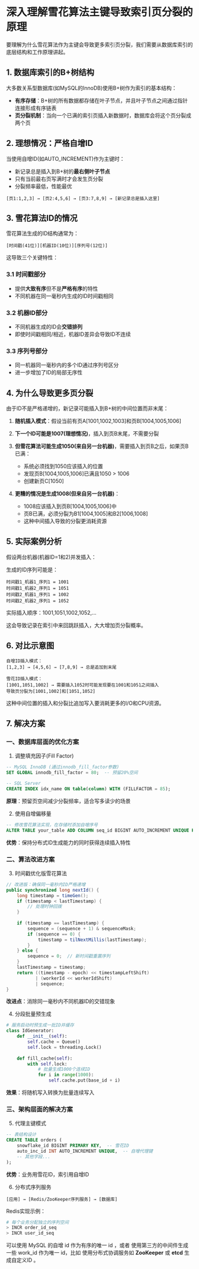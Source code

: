 # 深入理解雪花算法主键导致索引页分裂的原理

要理解为什么雪花算法作为主键会导致更多索引页分裂，我们需要从数据库索引的底层结构和工作原理讲起。

## 1. 数据库索引的B+树结构

大多数关系型数据库(如MySQL的InnoDB)使用B+树作为索引的基本结构：

- **有序存储**：B+树的所有数据都存储在叶子节点，并且叶子节点之间通过指针连接形成有序链表
- **页分裂机制**：当向一个已满的索引页插入新数据时，数据库会将这个页分裂成两个页

## 2. 理想情况：严格自增ID

当使用自增ID(如AUTO_INCREMENT)作为主键时：

- 新记录总是插入到B+树的**最右侧叶子节点**
- 只有当前最右页写满时才会发生页分裂
- 分裂频率最低，性能最优

```
[页1:1,2,3] → [页2:4,5,6] → [页3:7,8,9] → [新记录总是插入这里]
```

## 3. 雪花算法ID的情况

雪花算法生成的ID结构通常为：
```
[时间戳(41位)][机器ID(10位)][序列号(12位)]
```

这导致三个关键特性：

### 3.1 时间戳部分

- 提供**大致有序**但不是**严格有序**的特性
- 不同机器在同一毫秒内生成的ID时间戳相同

### 3.2 机器ID部分

- 不同机器生成的ID会**交错排列**
- 即使时间戳相同/相近，机器ID差异会导致ID不连续

### 3.3 序列号部分

- 同一机器同一毫秒内的多个ID通过序列号区分
- 进一步增加了ID的局部无序性

## 4. 为什么导致更多页分裂

由于ID不是严格递增的，新记录可能插入到B+树的中间位置而非末尾：

1. **随机插入模式**：假设当前有页A[1001,1002,1003]和页B[1004,1005,1006]
   
2. **下一个ID可能是1007(理想情况)**，插入到页B末尾，不需要分裂

3. **但雪花算法可能生成1050(来自另一台机器)**，需要插入到页B之后，如果页B已满：
   - 系统必须找到1050应该插入的位置
   - 发现页B[1004,1005,1006]已满且1050 > 1006
   - 创建新页C[1050]

4. **更糟的情况是生成1008(但来自另一台机器)**：
   - 1008应该插入到页B[1004,1005,1006]中
   - 页B已满，必须分裂为B1[1004,1005]和B2[1006,1008]
   - 这种中间插入导致的分裂更消耗资源

## 5. 实际案例分析

假设两台机器(机器ID=1和2)并发插入：

生成的ID序列可能是：
```
时间戳1_机器1_序列1 = 1001
时间戳1_机器2_序列1 = 1051 
时间戳2_机器1_序列1 = 1002
时间戳2_机器2_序列1 = 1052
```

实际插入顺序：1001,1051,1002,1052,...

这会导致记录在索引中来回跳跃插入，大大增加页分裂概率。

## 6. 对比示意图

```
自增ID插入模式：
[1,2,3] → [4,5,6] → [7,8,9] → 总是追加到末尾

雪花ID插入模式：
[1001,1051,1002] → 需要插入1052时可能发现要在1001和1051之间插入
导致页分裂为[1001,1002]和[1051,1052]
```

这种中间位置的插入和分裂比追加写入要消耗更多的I/O和CPU资源。

## 7. 解决方案

### 一、数据库层面的优化方案

1. 调整填充因子(Fill Factor)

```sql
-- MySQL InnoDB (通过innodb_fill_factor参数)
SET GLOBAL innodb_fill_factor = 80;  -- 预留20%空间

-- SQL Server
CREATE INDEX idx_name ON table(column) WITH (FILLFACTOR = 85);
```
**原理**：预留页空间减少分裂频率，适合写多读少的场景

2. 使用自增偏移量

```sql
-- 修改雪花算法实现，在存储时添加自增序号
ALTER TABLE your_table ADD COLUMN seq_id BIGINT AUTO_INCREMENT UNIQUE KEY;
```
**优势**：保持分布式ID生成能力的同时获得连续插入特性

### 二、算法改进方案

3. 时间戳优化版雪花算法

```java
// 改进版：确保同一毫秒内ID严格递增
public synchronized long nextId() {
    long timestamp = timeGen();
    if (timestamp < lastTimestamp) {
        // 处理时钟回拨
    }
    
    if (timestamp == lastTimestamp) {
        sequence = (sequence + 1) & sequenceMask;
        if (sequence == 0) {
            timestamp = tilNextMillis(lastTimestamp);
        }
    } else {
        sequence = 0;  // 新时间戳重置序列
    }
    lastTimestamp = timestamp;
    return ((timestamp - epoch) << timestampLeftShift)
           | (workerId << workerIdShift)
           | sequence;
}
```
**改进点**：消除同一毫秒内不同机器ID的交错现象

4. 分段批量预生成

```python
# 服务启动时预生成一批ID并缓存
class IdGenerator:
    def __init__(self):
        self.cache = Queue()
        self.lock = threading.Lock()
        
    def fill_cache(self):
        with self.lock:
            # 批量生成1000个连续ID
            for i in range(1000):
                self.cache.put(base_id + i)
```
**效果**：将随机写入转换为批量连续写入

### 三、架构层面的解决方案

5. 代理主键模式

```sql
-- 表结构设计
CREATE TABLE orders (
    snowflake_id BIGINT PRIMARY KEY,  -- 雪花ID
    auto_inc_id INT AUTO_INCREMENT UNIQUE,  -- 自增代理键
    -- 其他字段...
);
```
**优势**：业务用雪花ID，索引用自增ID

6. 分布式序列服务

```
[应用] → [Redis/ZooKeeper序列服务] → [数据库]
```
Redis实现示例：
```bash
# 每个业务分配独立的序列空间
> INCR order_id_seq
> INCR user_id_seq
```

可以使用 MySQL 的自增 id 作为有序的唯一 id ，或者 使用第三方的中间件生成一些 work_id 作为唯一 id，比如 使用分布式协调服务如 **ZooKeeper** 或 **etcd** 生成自定义ID 。

